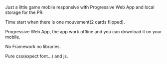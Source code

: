 Just a little game mobile responsive with Progressive Web App and local storage for the PR.

Time start when there is one mouvement(2 cards flipped).

Progressive Web App, the app work offline and you can download it on your mobile.

No Framework no libraries.

Pure css(expect font...) and js.